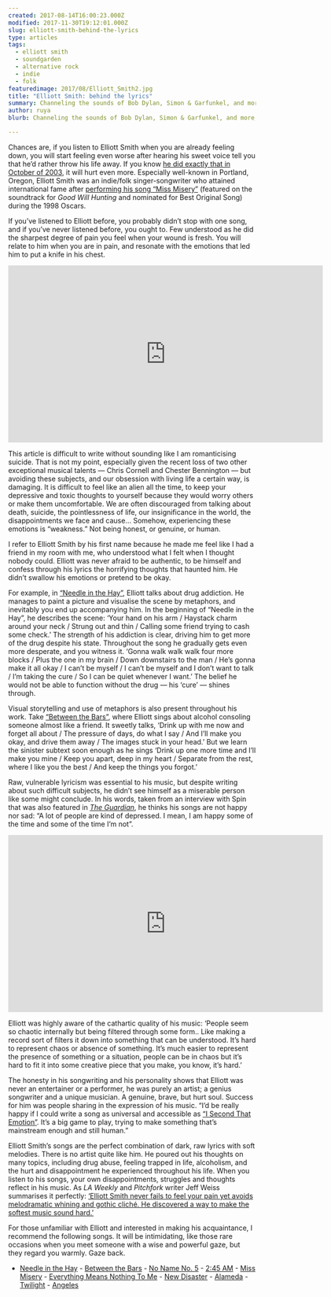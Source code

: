 ```yaml
---
created: 2017-08-14T16:00:23.000Z
modified: 2017-11-30T19:12:01.000Z
slug: elliott-smith-behind-the-lyrics
type: articles
tags:
  - elliott smith
  - soundgarden
  - alternative rock
  - indie
  - folk
featuredimage: 2017/08/Elliott_Smith2.jpg
title: "Elliott Smith: behind the lyrics"
summary: Channeling the sounds of Bob Dylan, Simon & Garfunkel, and more, Elliott Smith’s words still cut deep. His lyrics unravel the darker elements of our existence, and are as precious now as they’ve ever been
author: ruya
blurb: Channeling the sounds of Bob Dylan, Simon & Garfunkel, and more, Elliott Smith's words still cut deep, as darkly precious now as they've ever been.

---
```


Chances are, if you listen to Elliott Smith when you are already feeling down, you will start feeling even worse after hearing his sweet voice tell you that he’d rather throw his life away. If you know [he did exactly that in October of 2003](https://www.theguardian.com/music/2003/oct/22/elliottsmith.popandrock), it will hurt even more. Especially well-known in Portland, Oregon, Elliott Smith was an indie/folk singer-songwriter who attained international fame after [performing his song “Miss Misery”](https://www.youtube.com/watch?v=wPf-hRoZDp4) (featured on the soundtrack for *Good Will Hunting* and nominated for Best Original Song) during the 1998 Oscars.

If you’ve listened to Elliott before, you probably didn’t stop with one song, and if you’ve never listened before, you ought to. Few understood as he did the sharpest degree of pain you feel when your wound is fresh. You will relate to him when you are in pain, and resonate with the emotions that led him to put a knife in his chest.

<center><iframe src="https://www.youtube.com/embed/tOnImKYMpSs?rel=0" width="640" height="360" frameborder="0" allowfullscreen="allowfullscreen"></iframe></center>

This article is difficult to write without sounding like I am romanticising suicide. That is not my point, especially given the recent loss of two other exceptional musical talents — Chris Cornell and Chester Bennington — but avoiding these subjects, and our obsession with living life a certain way, is damaging. It is difficult to feel like an alien all the time, to keep your depressive and toxic thoughts to yourself because they would worry others or make them uncomfortable. We are often discouraged from talking about death, suicide, the pointlessness of life, our insignificance in the world, the disappointments we face and cause… Somehow, experiencing these emotions is “weakness.” Not being honest, or genuine, or human.

I refer to Elliott Smith by his first name because he made me feel like I had a friend in my room with me, who understood what I felt when I thought nobody could. Elliott was never afraid to be authentic, to be himself and confess through his lyrics the horrifying thoughts that haunted him. He didn’t swallow his emotions or pretend to be okay.

For example, in [“Needle in the Hay”](https://www.youtube.com/watch?v=qs5wIJlUK1o), Elliott talks about drug addiction. He manages to paint a picture and visualise the scene by metaphors, and inevitably you end up accompanying him. In the beginning of “Needle in the Hay”, he describes the scene: ‘Your hand on his arm / Haystack charm around your neck / Strung out and thin / Calling some friend trying to cash some check.’ The strength of his addiction is clear, driving him to get more of the drug despite his state. Throughout the song he gradually gets even more desperate, and you witness it. ‘Gonna walk walk walk four more blocks / Plus the one in my brain / Down downstairs to the man / He’s gonna make it all okay / I can’t be myself / I can’t be myself and I don’t want to talk / I’m taking the cure / So I can be quiet whenever I want.’ The belief he would not be able to function without the drug — his ‘cure’ — shines through.

Visual storytelling and use of metaphors is also present throughout his work. Take [“Between the Bars”](https://www.youtube.com/watch?v=hPD-a1FjUtU), where Elliott sings about alcohol consoling someone almost like a friend. It sweetly talks, ‘Drink up with me now and forget all about / The pressure of days, do what I say / And I’ll make you okay, and drive them away / The images stuck in your head.’ But we learn the sinister subtext soon enough as he sings ‘Drink up one more time and I’ll make you mine / Keep you apart, deep in my heart / Separate from the rest, where I like you the best / And keep the things you forgot.’

Raw, vulnerable lyricism was essential to his music, but despite writing about such difficult subjects, he didn’t see himself as a miserable person like some might conclude. In his words, taken from an interview with Spin that was also featured in [*The Guardian*](https://www.theguardian.com/music/2013/oct/16/elliott-smith-rocks-backpages), he thinks his songs are not happy nor sad: “A lot of people are kind of depressed. I mean, I am happy some of the time and some of the time I’m not”.

<center><iframe src="https://www.youtube.com/embed/pAP3sYaaBv4?rel=0" width="640" height="360" frameborder="0" allowfullscreen="allowfullscreen"></iframe></center>

Elliott was highly aware of the cathartic quality of his music: ‘People seem so chaotic internally but being filtered through some form.. Like making a record sort of filters it down into something that can be understood. It’s hard to represent chaos or absence of something. It’s much easier to represent the presence of something or a situation, people can be in chaos but it’s hard to fit it into some creative piece that you make, you know, it’s hard.’

The honesty in his songwriting and his personality shows that Elliott was never an entertainer or a performer, he was purely an artist; a genius songwriter and a unique musician. A genuine, brave, but hurt soul. Success for him was people sharing in the expression of his music. “I’d be really happy if I could write a song as universal and accessible as [“I Second That Emotion”](http://www.azlyrics.com/lyrics/smokeyrobinson/isecondthatemotion.html>). It’s a big game to play, trying to make something that’s mainstream enough and still human.”

Elliott Smith’s songs are the perfect combination of dark, raw lyrics with soft melodies. There is no artist quite like him. He poured out his thoughts on many topics, including drug abuse, feeling trapped in life, alcoholism, and the hurt and disappointment he experienced throughout his life. When you listen to his songs, your own disappointments, struggles and thoughts reflect in his music. As *LA Weekly* and *Pitchfork* writer Jeff Weiss summarises it perfectly: [‘Elliott Smith never fails to feel your pain yet avoids melodramatic whining and gothic cliché. He discovered a way to make the softest music sound hard.’](http://www.laweekly.com/music/why-elliott-smiths-either-or-is-my-break-glass-in-case-of-existential-crisis-album-7992721)

For those unfamiliar with Elliott and interested in making his acquaintance, I recommend the following songs. It will be intimidating, like those rare occasions when you meet someone with a wise and powerful gaze, but they regard you warmly. Gaze back.

- [Needle in the Hay](https://www.youtube.com/watch?v=qs5wIJlUK1o)
­- [Between the Bars](https://www.youtube.com/watch?v=hPD-a1FjUtU)
­- [No Name No. 5](https://www.youtube.com/watch?v=sXd5tbNtoGs)
­- [2:45 AM](https://www.youtube.com/watch?v=FGKoJVXG98g)
­- [Miss Misery](https://www.youtube.com/watch?v=HsixXCnYVfA)
­- [Everything Means Nothing To Me](https://www.youtube.com/watch?v=Dye5BmmEdco)
­- [New Disaster](https://www.youtube.com/watch?v=GF0ekwkhG4A)
­- [Alameda](https://www.youtube.com/watch?v=WcRgqXYmzZE)
­- [Twilight](https://www.youtube.com/watch?v=JF6hxl0_FGo)
­- [Angeles](https://www.youtube.com/watch?v=rQEEvDcMurE)